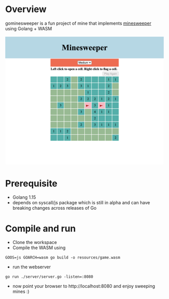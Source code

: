 # Overview

gominesweeper is a fun project of mine that implements [minesweeper](https://en.wikipedia.org/wiki/Minesweeper_(video_game)) using Golang + WASM

![gomineseeper in action](/snapshots/sc1.png?raw=true "gomineseeper in action")

# Prerequisite
- Golang 1.15
- depends on syscall/js package which is still in alpha and can have breaking changes across releases of Go

# Compile and run

- Clone the workspace 
- Compile the WASM using
```
GOOS=js GOARCH=wasm go build -o resources/game.wasm
```
- run the webserver
```
go run ./server/server.go -listen=:8080
```
- now point your browser to http://localhost:8080 and enjoy sweeping mines :)